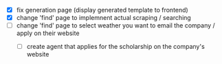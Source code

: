 - [x] fix generation page (display generated template to frontend)
- [x] change 'find' page to implemnent actual scraping / searching
- [ ] change 'find' page to select weather you want to email the company / apply on their website
    - [ ] create agent that applies for the scholarship on the company's website 

    